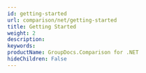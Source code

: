 ```yaml
---
id: getting-started
url: comparison/net/getting-started
title: Getting Started
weight: 2
description: 
keywords: 
productName: GroupDocs.Comparison for .NET
hideChildren: False
---
```

